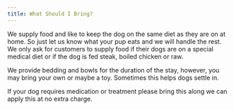 ```yaml
---
title: What Should I Bring?
---
```


We supply food and like to keep the dog on the same diet as they are on at home. So just let us know what your pup eats and we will handle the rest. We only ask for customers to supply food if their dogs are on a special medical diet or if the dog is fed steak, boiled chicken or raw.

We provide bedding and bowls for the duration of the stay, however, you may bring your own or maybe a toy. Sometimes this helps dogs settle in.

If your dog requires medication or treatment please bring this along we can apply this at no extra charge.
